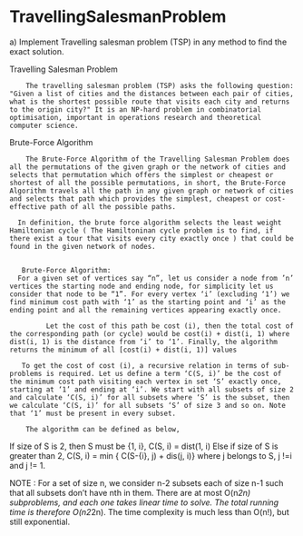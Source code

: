 # TravellingSalesmanProblem
a) Implement Travelling salesman problem (TSP) in any method to find the exact solution.
   
Travelling Salesman Problem
       
        The travelling salesman problem (TSP) asks the following question: "Given a list of cities and the distances between each pair of cities, what is the shortest possible route that visits each city and returns to the origin city?" It is an NP-hard problem in combinatorial optimisation, important in operations research and theoretical computer science.
       

Brute-Force Algorithm

        The Brute-Force Algorithm of the Travelling Salesman Problem does all the permutations of the given graph or the network of cities and selects that permutation which offers the simplest or cheapest or shortest of all the possible permutations, in short, the Brute-Force Algorithm travels all the path in any given graph or network of cities and selects that path which provides the simplest, cheapest or cost-effective path of all the possible paths.
      
      In definition, the brute force algorithm selects the least weight Hamiltonian cycle ( The Hamiltoninan cycle problem is to find, if there exist a tour that visits every city exactly once ) that could be found in the given network of nodes.

   
       Brute-Force Algorithm:
      For a given set of vertices say “n”, let us consider a node from ’n’ vertices the starting node and ending node, for simplicity let us consider that node to be “1”. For every vertex ‘i’ (excluding ‘1’) we find minimum cost path with ‘1’ as the starting point and ‘i’ as the ending point and all the remaining vertices appearing exactly once.
      
             Let the cost of this path be cost (i), then the total cost of the corresponding path (or cycle) would be cost(i) + dist(i, 1) where dist(i, 1) is the distance from ‘i’ to ‘1’. Finally, the algorithm returns the minimum of all [cost(i) + dist(i, 1)] values

       To get the cost of cost (i), a recursive relation in terms of sub-problems is required. Let us define a term ‘C(S, i)’ be the cost of the minimum cost path visiting each vertex in set ‘S’ exactly once, starting at ‘1’ and ending at ‘i’. We start with all subsets of size 2 and calculate ‘C(S, i)’ for all subsets where ‘S’ is the subset, then we calculate ‘C(S, i)’ for all subsets ‘S’ of size 3 and so on. Note that ‘1’ must be present in every subset.
       
        The algorithm can be defined as below,
If size of S is 2, then S must be {1, i},
    C(S, i) = dist(1, i) 
Else if size of S is greater than 2,
    C(S, i) = min { C(S-{i}, j) + dis(j, i)} where j belongs to S, j !=i and j != 1.


NOTE : 
    For a set of size n, we consider n-2 subsets each of size n-1 such that all subsets don’t have nth in them. There are at most O(n*2n) subproblems, and each one takes linear time to solve. The total running time is therefore O(n2*2n). The time complexity is much less than O(n!), but still exponential.
